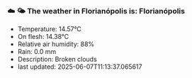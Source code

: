 ### ☁️ 🌤️  The weather in Florianópolis is: Florianópolis

- Temperature: 14.57°C
- On flesh: 14.38°C
- Relative air humidity: 88%
- Rain: 0.0 mm
- Description: Broken clouds
- last updated: 2025-06-07T11:13:37.065617
